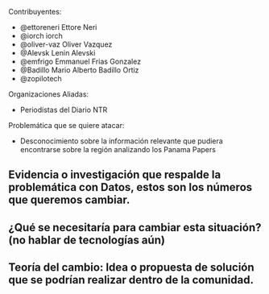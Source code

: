 Contribuyentes:
 - @ettoreneri	Ettore Neri
 - @iorch		iorch
 - @oliver-vaz	Oliver Vazquez
 - @Alevsk		Lenin Alevski
 - @emfrigo	Emmanuel Frias Gonzalez
 - @Badillo	Mario Alberto Badillo Ortiz
 - @zopilotech 

Organizaciones Aliadas:
 - Periodistas del Diario NTR

Problemática que se quiere atacar:
 - Desconocimiento sobre la información relevante que pudiera encontrarse sobre la región analizando los Panama Papers

Evidencia o investigación que respalde la problemática con Datos, estos son los números que queremos cambiar.
 - 

¿Qué se necesitaría para cambiar esta situación? (no hablar de tecnologías aún)
- 

Teoría del cambio: Idea o propuesta de solución que se podrían realizar dentro de la comunidad.
 - 
